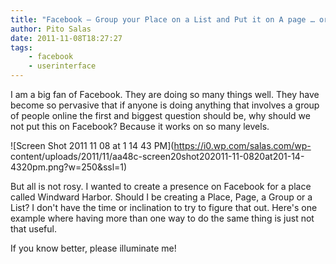 ```yaml
---
title: "Facebook – Group your Place on a List and Put it on A page … or something"
author: Pito Salas
date: 2011-11-08T18:27:27
tags:
    - facebook
    - userinterface
---
```




I am a big fan of Facebook. They are doing so many things well. They have
become so pervasive that if anyone is doing anything that involves a group of
people online the first and biggest question should be, why should we not put
this on Facebook? Because it works on so many levels.

![Screen Shot 2011 11 08 at 1 14 43 PM](https://i0.wp.com/salas.com/wp-
content/uploads/2011/11/aa48c-screen20shot202011-11-0820at201-14-4320pm.png?w=250&ssl=1)

But all is not rosy. I wanted to create a presence on Facebook for a place
called Windward Harbor. Should I be creating a Place, Page, a Group or a List?
I don't have the time or inclination to try to figure that out. Here's one
example where having more than one way to do the same thing is just not that
useful.

If you know better, please illuminate me!


